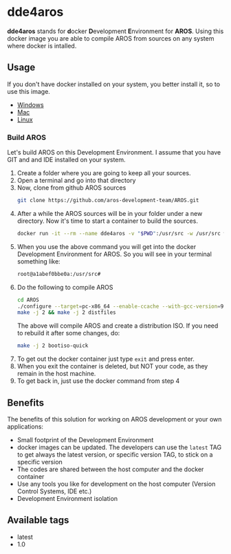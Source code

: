 # dde4aros
**dde4aros** stands for **d**ocker **D**evelopment **E**nvironment for **AROS**. Using this docker image you are able to compile AROS from sources on any system where docker is intalled.

## Usage

If you don't have docker installed on your system, you better install it, so to use this image.
* [Windows](https://docs.docker.com/docker-for-windows/install/)
* [Mac](https://docs.docker.com/docker-for-mac/install/)
* [Linux](https://docs.docker.com/install/)

### Build AROS
Let's build AROS on this Development Environment. I assume that you have GIT and and IDE installed on your system.

1. Create a folder where you are going to keep all your sources.
2. Open a terminal and go into that directory
3. Now, clone from github AROS sources
    ```bash
    git clone https://github.com/aros-development-team/AROS.git
    ```
4. After a while the AROS sources will be in your folder under a new directory. Now it's time to start a container to build the sources.
    ```bash
    docker run -it --rm --name dde4aros -v "$PWD":/usr/src -w /usr/src walkero/dde4aros:1.0
    ```
5. When you use the above command you will get into the docker Development Environment for AROS. So you will see in your terminal something like:
    ```bash
    root@a1abef0bbe0a:/usr/src#
    ```
6. Do the following to compile AROS
    ```bash
    cd AROS
    ./configure --target=pc-x86_64 --enable-ccache --with-gcc-version=9.1.0 --with-binutils-version=2.32 --with-portssources=/usr/src/AROS
    make -j 2 && make -j 2 distfiles
    ```
    The above will compile AROS and create a distribution ISO. If you need to rebuild it after some changes, do:
    ```bash
    make -j 2 bootiso-quick
    ```
7. To get out the docker container just type `exit` and press enter.
8. When you exit the container is deleted, but NOT your code, as they remain in the host machine.
9. To get back in, just use the docker command from step 4

## Benefits
The benefits of this solution for working on AROS development or your own applications:
* Small footprint of the Development Environment
* docker images can be updated. The developers can use the `latest` TAG to get always the latest version, or specific version TAG, to stick on a specific version
* The codes are shared between the host computer and the docker container
* Use any tools you like for development on the host computer (Version Control Systems, IDE etc.)
* Development Environment isolation

## Available tags
* latest
* 1.0